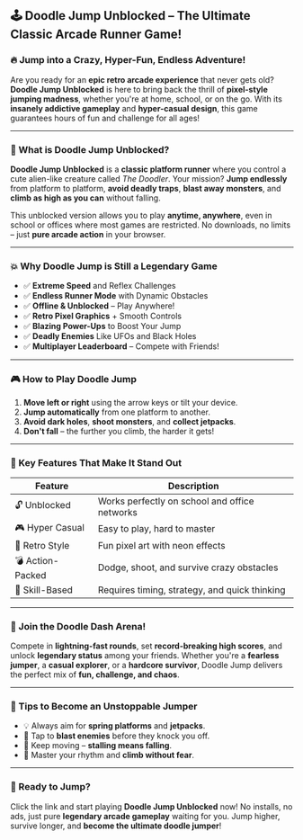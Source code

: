 ## 🕹️ Doodle Jump Unblocked – The Ultimate Classic Arcade Runner Game!

### 🔥 Jump into a Crazy, Hyper-Fun, Endless Adventure!

Are you ready for an **epic retro arcade experience** that never gets old? **Doodle Jump Unblocked** is here to bring back the thrill of **pixel-style jumping madness**, whether you're at home, school, or on the go. With its **insanely addictive gameplay** and **hyper-casual design**, this game guarantees hours of fun and challenge for all ages!

---

### 🚀 What is Doodle Jump Unblocked?

**Doodle Jump Unblocked** is a **classic platform runner** where you control a cute alien-like creature called *The Doodler*. Your mission? **Jump endlessly** from platform to platform, **avoid deadly traps**, **blast away monsters**, and **climb as high as you can** without falling.

This unblocked version allows you to play **anytime, anywhere**, even in school or offices where most games are restricted. No downloads, no limits – just **pure arcade action** in your browser.

---

### 💥 Why Doodle Jump is Still a Legendary Game

- ✅ **Extreme Speed** and Reflex Challenges  
- ✅ **Endless Runner Mode** with Dynamic Obstacles  
- ✅ **Offline & Unblocked** – Play Anywhere!  
- ✅ **Retro Pixel Graphics** + Smooth Controls  
- ✅ **Blazing Power-Ups** to Boost Your Jump  
- ✅ **Deadly Enemies** Like UFOs and Black Holes  
- ✅ **Multiplayer Leaderboard** – Compete with Friends!

---

### 🎮 How to Play Doodle Jump

1. **Move left or right** using the arrow keys or tilt your device.
2. **Jump automatically** from one platform to another.
3. **Avoid dark holes**, **shoot monsters**, and **collect jetpacks**.
4. **Don't fall** – the further you climb, the harder it gets!

---

### 🌟 Key Features That Make It Stand Out

| Feature           | Description                                      |
|------------------|--------------------------------------------------|
| 🔓 Unblocked      | Works perfectly on school and office networks    |
| 🎮 Hyper Casual   | Easy to play, hard to master                     |
| 🌌 Retro Style     | Fun pixel art with neon effects                 |
| 💣 Action-Packed  | Dodge, shoot, and survive crazy obstacles       |
| 🧠 Skill-Based    | Requires timing, strategy, and quick thinking    |

---

### 👾 Join the Doodle Dash Arena!

Compete in **lightning-fast rounds**, set **record-breaking high scores**, and unlock **legendary status** among your friends. Whether you're a **fearless jumper**, a **casual explorer**, or a **hardcore survivor**, Doodle Jump delivers the perfect mix of **fun, challenge, and chaos**.

---

### 🧠 Tips to Become an Unstoppable Jumper

- 💡 Always aim for **spring platforms** and **jetpacks**.
- 🔫 Tap to **blast enemies** before they knock you off.
- 🚀 Keep moving – **stalling means falling**.
- 🌈 Master your rhythm and **climb without fear**.

---

### 🔗 Ready to Jump?

Click the link and start playing **Doodle Jump Unblocked** now! No installs, no ads, just pure **legendary arcade gameplay** waiting for you. Jump higher, survive longer, and **become the ultimate doodle jumper**!
